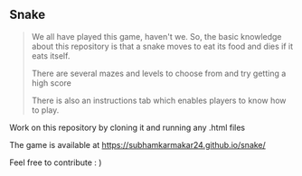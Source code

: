 ## Snake
> We all have played this game, haven't we. So, the basic knowledge about this repository is that a snake moves to eat its food and dies if it eats itself.
>
> There are several mazes and levels to choose from and try getting a high score
>
> There is also an instructions tab which enables players to know how to play.

Work on this repository by cloning it and running any .html files

The game is available at https://subhamkarmakar24.github.io/snake/

Feel free to contribute : )
